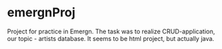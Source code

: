 # emergnProj
Project for practice in Emergn.
The task was to realize CRUD-application, our topic - artists database. 
It seems to be html project, but actually java.
